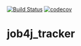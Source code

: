 [![Build Status](https://travis-ci.com/dmitriiibulgakov/job4j_tracker.svg?branch=master)](https://travis-ci.com/dmitriiibulgakov/job4j_tracker)
[![codecov](https://codecov.io/gh/dmitriiibulgakov/job4j_tracker/branch/master/graph/badge.svg)](https://codecov.io/gh/dmitriiibulgakov/job4j_tracker)

# job4j_tracker